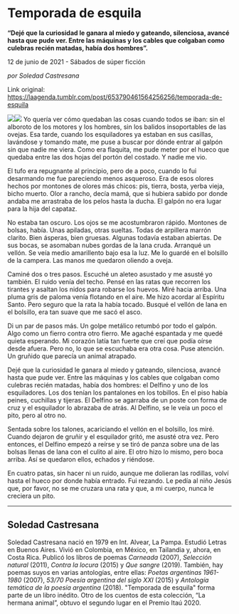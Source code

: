# Temporada de esquila

**“Dejé que la curiosidad le ganara al miedo y gateando, silenciosa, avancé hasta que pude ver. Entre las máquinas y los cables que colgaban como culebras recién matadas, había dos hombres”.**

12 de junio de 2021 - Sábados de súper ficción

_por Soledad Castresana_

Link original: https://laagenda.tumblr.com/post/653790461564256256/temporada-de-esquila

![](https://64.media.tumblr.com/7e6e6bd36379f9b95269e0954ab85f23/9997b43bfa5d66d4-91/s500x750/26d39b9e2b83c814b2254fb26f8f43b189b197f2.jpg)![](https://64.media.tumblr.com/7e6e6bd36379f9b95269e0954ab85f23/9997b43bfa5d66d4-91/s500x750/26d39b9e2b83c814b2254fb26f8f43b189b197f2.jpg)
Yo quería ver cómo quedaban las cosas cuando todos se iban: sin el alboroto de los motores y los hombres, sin los balidos insoportables de las ovejas. Esa tarde, cuando los esquiladores ya estaban en sus casillas, lavándose y tomando mate, me puse a buscar por dónde entrar al galpón sin que nadie me viera. Como era flaquita, me pude meter por el hueco que quedaba entre las dos hojas del portón del costado. Y nadie me vio. 

El tufo era repugnante al principio, pero de a poco, cuando lo fui desarmando me fue pareciendo menos asqueroso. Era de esos olores hechos por montones de olores más chicos: pis, tierra, bosta, yerba vieja, bicho muerto. Olor a rancho, decía mamá, que si hubiera sabido por donde andaba me arrastraba de los pelos hasta la ducha. El galpón no era lugar para la hija del capataz. 

No estaba tan oscuro. Los ojos se me acostumbraron rápido. Montones de bolsas, había. Unas apiladas, otras sueltas. Todas de arpillera marrón clarito. Bien ásperas, bien gruesas. Algunas todavía estaban abiertas. De sus bocas, se asomaban nubes gordas de la lana cruda. Arranqué un vellón. Se veía medio amarillento bajo esa la luz. Me lo guardé en el bolsillo de la campera. Las manos me quedaron oliendo a oveja.

Caminé dos o tres pasos. Escuché un aleteo asustado y me asusté yo también. El ruido venía del techo. Pensé en las ratas que recorren los tirantes y asaltan los nidos para robarse los huevos. Miré hacia arriba. Una pluma gris de paloma venía flotando en el aire. Me hizo acordar al Espíritu Santo. Pero seguro que la rata la había tocado. Busqué el vellón de lana en el bolsillo, era tan suave que me sacó el asco.

Di un par de pasos más. Un golpe metálico retumbó por todo el galpón. Algo como un fierro contra otro fierro. Me agaché espantada y me quedé quieta esperando. Mi corazón latía tan fuerte que creí que podía oírse desde afuera. Pero no, lo que se escuchaba era otra cosa. Puse atención. Un gruñido que parecía un animal atrapado. 

Dejé que la curiosidad le ganara al miedo y gateando, silenciosa, avancé hasta que pude ver. Entre las máquinas y los cables que colgaban como culebras recién matadas, había dos hombres: el Delfino y uno de los esquiladores. Los dos tenían los pantalones en los tobillos. En el piso había peines, cuchillas y tijeras. El Delfino se agarraba de un poste con forma de cruz y el esquilador lo abrazaba de atrás. Al Delfino, se le veía un poco el pito, pero al otro no. 

Sentada sobre los talones, acariciando el vellón en el bolsillo, los miré. Cuando dejaron de gruñir y el esquilador gritó, me asusté otra vez. Pero entonces, el Delfino empezó a reírse y se tiró de panza sobre una de las bolsas llenas de lana con el culito al aire. El otro hizo lo mismo, pero boca arriba. Así se quedaron ellos, echados y riéndose.  

En cuatro patas, sin hacer ni un ruido, aunque me dolieran las rodillas, volví hasta el hueco por donde había entrado. Fui rezando. Le pedía al niño Jesús que, por favor, no se me cruzara una rata y que, a mi cuerpo, nunca le creciera un pito.



---

Soledad Castresana
------------------

 Soledad Castresana nació en 1979 en Int. Alvear, La Pampa. Estudió Letras en Buenos Aires. Vivió en Colombia, en México, en Tailandia y, ahora, en Costa Rica. Publicó los libros de poemas *Carneada* (2007), *Selección natural* (2011), *Contra la locura* (2015) y *Que sangre* (2019). También, hay poemas suyos en varias antologías, entre ellas: *Poetas argentinas 1961-1980* (2007), *53/70 Poesía argentina del siglo XXI* (2015) y *Antología temática de la poesía argentina* (2018). "Temporada de esquila" forma parte de un libro inédito. Otro de los cuentos de esta colección, “La hermana animal”, obtuvo el segundo lugar en el Premio Itaú 2020.

